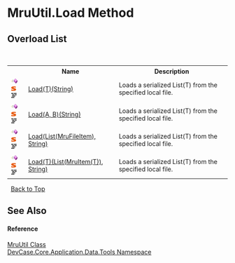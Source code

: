 # MruUtil.Load Method 
 


## Overload List
&nbsp;<table><tr><th></th><th>Name</th><th>Description</th></tr><tr><td>![Public method](media/pubmethod.gif "Public method")![Static member](media/static.gif "Static member")![Code example](media/CodeExample.png "Code example")</td><td><a href="M_DevCase_Core_Application_Data_Tools_MruUtil_Load__1_1">Load(T)(String)</a></td><td>
Loads a serialized List(T) from the specified local file.</td></tr><tr><td>![Public method](media/pubmethod.gif "Public method")![Static member](media/static.gif "Static member")![Code example](media/CodeExample.png "Code example")</td><td><a href="M_DevCase_Core_Application_Data_Tools_MruUtil_Load__2">Load(A, B)(String)</a></td><td>
Loads a serialized List(T) from the specified local file.</td></tr><tr><td>![Public method](media/pubmethod.gif "Public method")![Static member](media/static.gif "Static member")![Code example](media/CodeExample.png "Code example")</td><td><a href="M_DevCase_Core_Application_Data_Tools_MruUtil_Load">Load(List(MruFileItem), String)</a></td><td>
Loads a serialized List(T) from the specified local file.</td></tr><tr><td>![Public method](media/pubmethod.gif "Public method")![Static member](media/static.gif "Static member")![Code example](media/CodeExample.png "Code example")</td><td><a href="M_DevCase_Core_Application_Data_Tools_MruUtil_Load__1">Load(T)(List(MruItem(T)), String)</a></td><td>
Loads a serialized List(T) from the specified local file.</td></tr></table>&nbsp;
<a href="#mruutil.load-method">Back to Top</a>

## See Also


#### Reference
<a href="T_DevCase_Core_Application_Data_Tools_MruUtil">MruUtil Class</a><br /><a href="N_DevCase_Core_Application_Data_Tools">DevCase.Core.Application.Data.Tools Namespace</a><br />